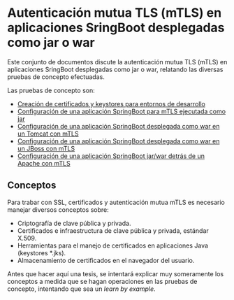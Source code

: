 # Autenticación mutua TLS (mTLS) en aplicaciones SringBoot desplegadas como jar o war

Este conjunto de documentos discute la autenticación mutua TLS (mTLS) en aplicaciones SringBoot desplegadas como jar o war,
relatando las diversas pruebas de concepto efectuadas.

Las pruebas de concepto son:

- [Creación de certificados y keystores para entornos de desarrollo](10.CA-certs.md)
- [Configuración de una aplicación SpringBoot para mTLS ejecutada como jar](20.springBootJar.md)
- [Configuración de una aplicación SpringBoot desplegada como war en un Tomcat con mTLS](todo.md)
- [Configuración de una aplicación SpringBoot desplegada como war en un JBoss con mTLS](todo.md)
- [Configuración de una aplicación SpringBoot jar/war detrás de un Apache con mTLS](todo.md)

## Conceptos

Para trabar con SSL, certificados y autenticación mutua mTLS es necesario manejar diversos conceptos sobre:

- Criptografía de clave pública y privada.
- Certificados e infraestructura de clave pública y privada, estándar X.509.
- Herramientas para el manejo de certificados en aplicaciones Java (keystores \*.jks).
- Almacenamiento de certificados en el navegador del usuario.

Antes que hacer aquí una tesis, se intentará explicar muy someramente los conceptos a medida que se hagan operaciones en las pruebas de concepto, intentando que sea un *learn by example*.



